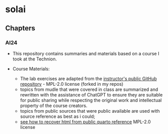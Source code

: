 # solai

## Chapters

### AI24

* This repository contains summaries and materials based on a course I took at the Technion.

* Course Materials: 
    * The lab exercises are adapted from the [instructor's public GitHub repository](https://github.com/FixelAlgorithmsTeam/FixelCourses/tree/master/AIProgram) -  MPL-2.0 license  (forked in my repos)
    * topics from mudle that were covered in class are summarized and rewritten with the assistance of ChatGPT to ensure they are suitable for public sharing while respecting the original work and intellectual property of the course creators.
    * topics from public sources that were public available are used with source reference as best as i could;
    * [see how to recover html from public quarto reference](./00_ai24/env/quarto.md)  MPL-2.0 license 